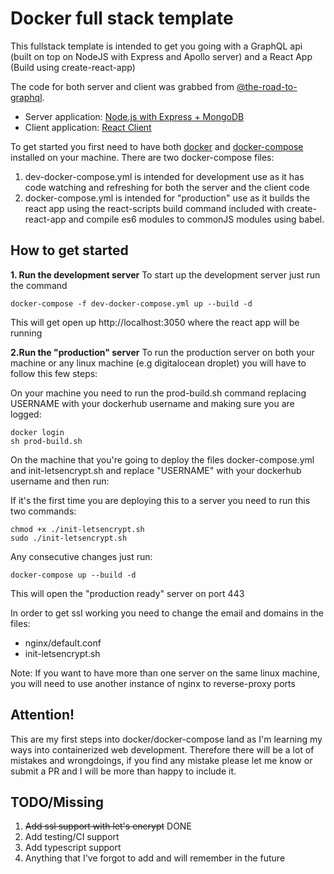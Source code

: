 # Docker full stack template

This fullstack template is intended to get you going with a GraphQL api (built on top on NodeJS with Express and Apollo server) and a React App (Build using create-react-app)

The code for both server and client was grabbed from [@the-road-to-graphql](https://github.com/the-road-to-graphql).

- Server application: [Node.js with Express + MongoDB](https://github.com/the-road-to-graphql/fullstack-apollo-express-mongodb-boilerplate)
- Client application: [React Client](https://github.com/the-road-to-graphql/fullstack-apollo-react-boilerplate)

To get started you first need to have both [docker](https://docs.docker.com/install/) and [docker-compose](https://docs.docker.com/compose/install/) installed on your machine.
There are two docker-compose files:

1.  dev-docker-compose.yml is intended for development use as it has code watching and refreshing for both the server and the client code
2.  docker-compose.yml is intended for "production" use as it builds the react app using the react-scripts build command included with create-react-app and compile es6 modules to commonJS modules using babel.

## How to get started

**1. Run the development server**
To start up the development server just run the command

    docker-compose -f dev-docker-compose.yml up --build -d

This will get open up http://localhost:3050 where the react app will be running

**2.Run the "production" server**
To run the production server on both your machine or any linux machine (e.g digitalocean droplet) you will have to follow this few steps:

On your machine you need to run the prod-build.sh command replacing USERNAME with your dockerhub username and making sure you are logged:

    docker login
    sh prod-build.sh

On the machine that you're going to deploy the files docker-compose.yml and init-letsencrypt.sh and replace "USERNAME" with your dockerhub username and then run:

If it's the first time you are deploying this to a server you need to run this two commands:
    
    chmod +x ./init-letsencrypt.sh
    sudo ./init-letsencrypt.sh
    
Any consecutive changes just run:

    docker-compose up --build -d

This will open the "production ready" server on port 443

In order to get ssl working you need to change the email and domains in the files:

- nginx/default.conf
- init-letsencrypt.sh

Note: If you want to have more than one server on the same linux machine, you will need to use another instance of nginx to reverse-proxy ports

## Attention!

This are my first steps into docker/docker-compose land as I'm learning my ways into containerized web development. Therefore there will be a lot of mistakes and wrongdoings, if you find any mistake please let me know or submit a PR and I will be more than happy to include it.

## TODO/Missing

1.  ~~Add ssl support with let's encrypt~~ DONE
2.  Add testing/CI support
3.  Add typescript support
4.  Anything that I've forgot to add and will remember in the future
